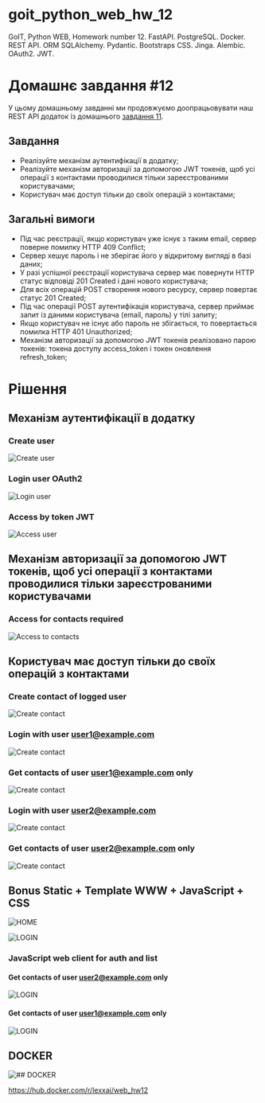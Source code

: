 # goit_python_web_hw_12
GoIT, Python WEB, Homework number 12. FastAPI. PostgreSQL. Docker. REST API. ORM SQLAlchemy. Pydantic. Bootstraps CSS. Jinga. Alembic. OAuth2. JWT.


# Домашнє завдання #12

У цьому домашньому завданні ми продовжуємо доопрацьовувати наш REST API додаток із домашнього [завдання 11](https://github.com/lexxai/goit_python_web_hw_11).

## Завдання

- Реалізуйте механізм аутентифікації в додатку;
- Реалізуйте механізм авторизації за допомогою JWT токенів, щоб усі операції з контактами проводилися тільки зареєстрованими користувачами;
- Користувач має доступ тільки до своїх операцій з контактами;

## Загальні вимоги

- Під час реєстрації, якщо користувач уже існує з таким email, сервер поверне помилку HTTP 409 Conflict;
- Сервер хешує пароль і не зберігає його у відкритому вигляді в базі даних;
- У разі успішної реєстрації користувача сервер має повернути HTTP статус відповіді 201 Created і дані нового користувача;
- Для всіх операцій POST створення нового ресурсу, сервер повертає статус 201 Created;
- Під час операції POST аутентифікація користувача, сервер приймає запит із даними користувача (email, пароль) у тілі запиту;
- Якщо користувач не існує або пароль не збігається, то повертається помилка HTTP 401 Unauthorized;
- Механізм авторизації за допомогою JWT токенів реалізовано парою токенів: токена доступу access_token і токен оновлення refresh_token;


# Рішення

## Механізм аутентифікації в додатку
### Create user
![Create user](doc/auth-01.png)

### Login user OAuth2
![Login user](doc/auth-02.jpeg)

### Access by token JWT
![Access user](doc/auth-03.png)

## Механізм авторизації за допомогою JWT токенів, щоб усі операції з контактами проводилися тільки зареєстрованими користувачами

### Access for contacts required
 ![Access to contacts](doc/auth-04.png)

## Користувач має доступ тільки до своїх операцій з контактами

### Create contact of logged user
![Create contact ](doc/auth-05.png)


### Login with user user1@example.com
![Create contact ](doc/auth-07.png)

### Get contacts of user user1@example.com only
![Create contact ](doc/auth-08.png)

### Login with user user2@example.com
![Create contact ](doc/auth-09.png)

### Get contacts of  user user2@example.com only
![Create contact ](doc/auth-06.png)


## Bonus Static + Template WWW + JavaScript + CSS 
![HOME](doc/www-home-01.png)

![LOGIN](doc/www-02-login.png)

### JavaScript web client for auth and list
#### Get contacts of  user user2@example.com only
![LOGIN](doc/www-03.png)
#### Get contacts of  user user1@example.com only
![LOGIN](doc/www-04.png)

## DOCKER

![## DOCKER
](doc/docker-03.png)

https://hub.docker.com/r/lexxai/web_hw12
